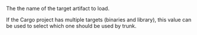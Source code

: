 The the name of the target artifact to load. 

If the Cargo project has multiple targets (binaries and library), this value can be used to select which one should be used by trunk.
